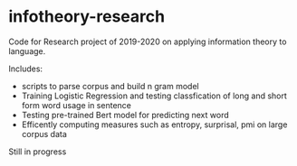 # infotheory-research
Code for Research project of 2019-2020 on applying information theory to language.

Includes:
- scripts to parse corpus and build n gram model
- Training Logistic Regression and testing classfication of long and short form word usage in sentence
- Testing pre-trained Bert model for predicting next word
- Efficently computing measures such as entropy, surprisal, pmi on large corpus data

Still in progress
